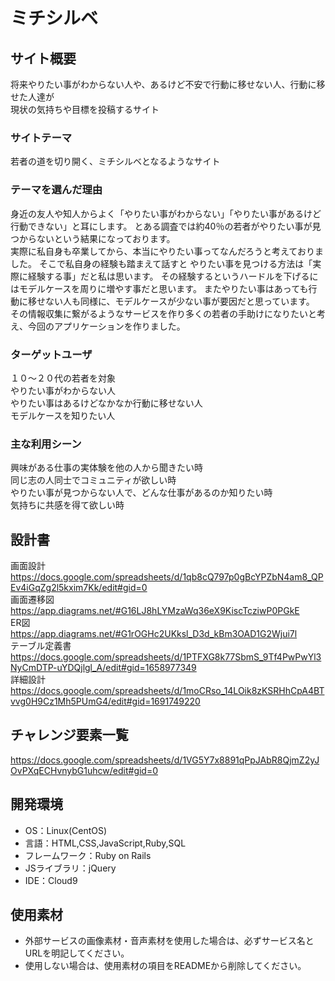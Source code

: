 
# ミチシルベ

## サイト概要
将来やりたい事がわからない人や、あるけど不安で行動に移せない人、行動に移せた人達が  
現状の気持ちや目標を投稿するサイト

### サイトテーマ
若者の道を切り開く、ミチシルベとなるようなサイト

### テーマを選んだ理由
身近の友人や知人からよく「やりたい事がわからない」「やりたい事があるけど行動できない」と耳にします。  とある調査では約40％の若者がやりたい事が見つからないという結果になっております。  
実際に私自身も卒業してから、本当にやりたい事ってなんだろうと考えておりました。  そこで私自身の経験も踏まえて話すと
やりたい事を見つける方法は「実際に経験する事」だと私は思います。  その経験するというハードルを下げるにはモデルケースを周りに増やす事だと思います。
またやりたい事はあっても行動に移せない人も同様に、モデルケースが少ない事が要因だと思っています。  
その情報収集に繋がるようなサービスを作り多くの若者の手助けになりたいと考え、今回のアプリケーションを作りました。



### ターゲットユーザ
１０〜２０代の若者を対象  
やりたい事がわからない人  
やりたい事はあるけどなかなか行動に移せない人  
モデルケースを知りたい人  
  
  
### 主な利用シーン
興味がある仕事の実体験を他の人から聞きたい時  
同じ志の人同士でコミュニティが欲しい時  
やりたい事が見つからない人で、どんな仕事があるのか知りたい時  
気持ちに共感を得て欲しい時  

## 設計書
画面設計  
https://docs.google.com/spreadsheets/d/1qb8cQ797p0gBcYPZbN4am8_QPEv4iGqZg2l5kxim7Kk/edit#gid=0  
画面遷移図  
https://app.diagrams.net/#G16LJ8hLYMzaWq36eX9KiscTcziwP0PGkE  
ER図  
https://app.diagrams.net/#G1rOGHc2UKksl_D3d_kBm3OAD1G2Wjui7l  
テーブル定義書  
https://docs.google.com/spreadsheets/d/1PTFXG8k77SbmS_9Tf4PwPwYl3NyCmDTP-uYDQjlgl_A/edit#gid=1658977349  
詳細設計  
https://docs.google.com/spreadsheets/d/1moCRso_14LOik8zKSRHhCpA4BTvvg0H9Cz1Mh5PUmG4/edit#gid=1691749220  

## チャレンジ要素一覧
https://docs.google.com/spreadsheets/d/1VG5Y7x8891qPpJAbR8QjmZ2yJOvPXqECHvnybG1uhcw/edit#gid=0


## 開発環境
- OS：Linux(CentOS)
- 言語：HTML,CSS,JavaScript,Ruby,SQL
- フレームワーク：Ruby on Rails
- JSライブラリ：jQuery
- IDE：Cloud9

## 使用素材
- 外部サービスの画像素材・音声素材を使用した場合は、必ずサービス名とURLを明記してください。
- 使用しない場合は、使用素材の項目をREADMEから削除してください。
